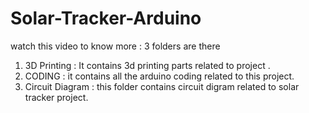# Solar-Tracker-Arduino
watch this video to know more :
3 folders are there 
1. 3D Printing : It contains 3d printing parts related to project .
2. CODING : it contains all the arduino coding related to this project.
3. Circuit Diagram : this folder contains circuit digram related to solar tracker project.
